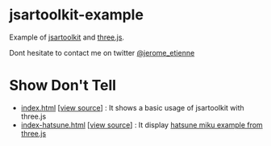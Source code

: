 # jsartoolkit-example
Example of [jsartoolkit](https://github.com/artoolkit/jsartoolkit5) and [three.js](http://threejs.org).

Dont hesitate to contact me on twitter [@jerome_etienne](http://twitter.com/jerome_etienne)


Show Don't Tell
===============
* [index.html](http://jeromeetienne.github.io/jsartoolkit-example/index.html#video)
\[[view source](https://github.com/jeromeetienne/jsartoolkit-example/blob/master/index.html)\] :
It shows a basic usage of jsartoolkit with three.js
* [index-hatsune.html](http://jeromeetienne.github.io/jsartoolkit-example/index-hatsune.html#video)
\[[view source](https://github.com/jeromeetienne/jsartoolkit-example/blob/master/index-hatsune.html)\] :
It display [hatsune miku example from three.js](http://threejs.org/examples/webgl_loader_mmd.html)
